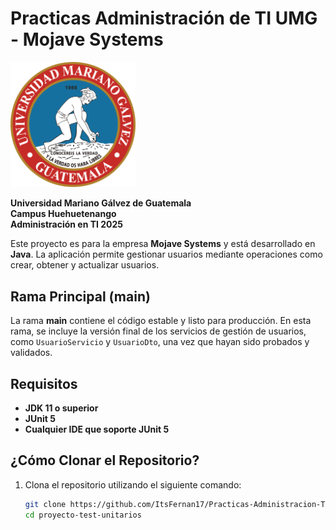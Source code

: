 # Practicas Administración de TI UMG - Mojave Systems

<img src="./src/img/Umg.png" alt="Logo de la UMG" width="200" />

**Universidad Mariano Gálvez de Guatemala**  
**Campus Huehuetenango**  
**Administración en TI 2025**

Este proyecto es para la empresa **Mojave Systems** y está desarrollado en **Java**. La aplicación permite gestionar usuarios mediante operaciones como crear, obtener y actualizar usuarios.

## Rama Principal (main)

La rama **main** contiene el código estable y listo para producción. En esta rama, se incluye la versión final de los servicios de gestión de usuarios, como `UsuarioServicio` y `UsuarioDto`, una vez que hayan sido probados y validados.

## Requisitos

- **JDK 11 o superior**
- **JUnit 5**
- **Cualquier IDE que soporte JUnit 5**

## ¿Cómo Clonar el Repositorio?

1. Clona el repositorio utilizando el siguiente comando:

   ```bash
   git clone https://github.com/ItsFernan17/Practicas-Administracion-TI-2025.git
   cd proyecto-test-unitarios
